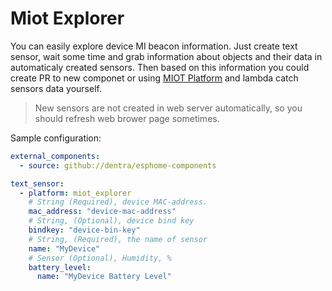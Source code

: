 # Miot Explorer

You can easily explore device MI beacon information.
Just create text sensor, wait some time and grab information about objects and their data in automaticaly created sensors.
Then based on this information you could create PR to new componet or using [MIOT Platform](../miot/) and lambda catch sensors data yourself.

> New sensors are not created in web server automatically, so you should refresh web brower page sometimes.

Sample configuration:
```yaml
external_components:
  - source: github://dentra/esphome-components

text_sensor:
  - platform: miot_explorer
    # String (Required), device MAC-address.
    mac_address: "device-mac-address"
    # String, (Optional), device bind key
    bindkey: "device-bin-key"
    # String, (Required), the name of sensor
    name: "MyDevice"
    # Sensor (Optional), Humidity, %
    battery_level:
      name: "MyDevice Battery Level"
```
